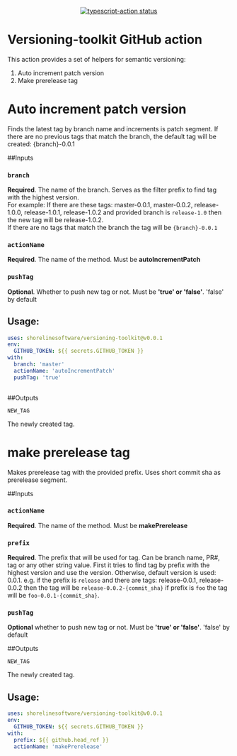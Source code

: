 <p align="center">
  <a href="https://github.com/shorelinesoftware/versioning-toolkit"><img alt="typescript-action status" src="https://github.com/shorelinesoftware/versioning-toolkit/workflows/on-master/badge.svg"></a>
</p>

# Versioning-toolkit GitHub action

This action provides a set of helpers for semantic versioning:

1) Auto increment patch version
2) Make prerelease tag

# Auto increment patch version

Finds the latest tag by branch name and increments is patch segment. If there are no previous tags that match the branch, the default tag will be created: {branch}-0.0.1

##Inputs 

### `branch`

**Required**. The name of the branch. Serves as the filter prefix to find tag with the highest version.  
For example:
If there are these tags: master-0.0.1, master-0.0.2, release-1.0.0, release-1.0.1, release-1.0.2 and provided branch is `release-1.0` then the new tag will be release-1.0.2.  
If there are no tags that match the branch the tag will be `{branch}-0.0.1`

### `actionName`

**Required**. The name of the method. Must be **autoIncrementPatch**

### `pushTag`

**Optional**. Whether to push new tag or not. Must be **'true' or 'false'**. 'false' by default

## Usage:

```yaml
uses: shorelinesoftware/versioning-toolkit@v0.0.1
env:
  GITHUB_TOKEN: ${{ secrets.GITHUB_TOKEN }}
with:
  branch: 'master'
  actionName: 'autoIncrementPatch'
  pushTag: 'true'
  
```

##Outputs

`NEW_TAG`

The newly created tag.

# make prerelease tag

Makes prerelease tag with the provided prefix. Uses short commit sha as prerelease segment.

##Inputs


### `actionName`

**Required**. The name of the method. Must be **makePrerelease**

### `prefix`

**Required**. The prefix that will be used for tag. Can be branch name, PR#, tag or any other string value. First it tries to find tag by prefix with the highest version and use the version. Otherwise, default version is used: 0.0.1. e.g. if the prefix is `release` and there are tags: release-0.0.1, release-0.0.2 then the tag will be `release-0.0.2-{commit_sha}` if prefix is `foo` the tag will be `foo-0.0.1-{commit_sha}`.

### `pushTag`

**Optional** whether to push new tag or not. Must be **'true' or 'false'**. 'false' by default

##Outputs

`NEW_TAG`

The newly created tag.

## Usage:

```yaml
uses: shorelinesoftware/versioning-toolkit@v0.0.1
env:
  GITHUB_TOKEN: ${{ secrets.GITHUB_TOKEN }}
with:
  prefix: ${{ github.head_ref }}
  actionName: 'makePrerelease'
```